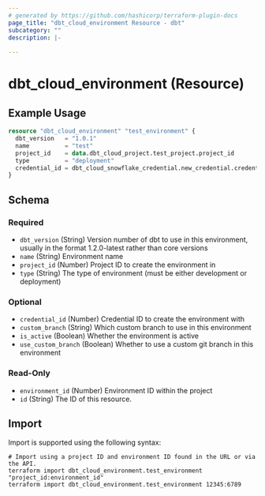 ```yaml
---
# generated by https://github.com/hashicorp/terraform-plugin-docs
page_title: "dbt_cloud_environment Resource - dbt"
subcategory: ""
description: |-
  
---
```


# dbt_cloud_environment (Resource)



## Example Usage

```terraform
resource "dbt_cloud_environment" "test_environment" {
  dbt_version   = "1.0.1"
  name          = "test"
  project_id    = data.dbt_cloud_project.test_project.project_id
  type          = "deployment"
  credential_id = dbt_cloud_snowflake_credential.new_credential.credential_id
}
```

<!-- schema generated by tfplugindocs -->
## Schema

### Required

- `dbt_version` (String) Version number of dbt to use in this environment, usually in the format 1.2.0-latest rather than core versions
- `name` (String) Environment name
- `project_id` (Number) Project ID to create the environment in
- `type` (String) The type of environment (must be either development or deployment)

### Optional

- `credential_id` (Number) Credential ID to create the environment with
- `custom_branch` (String) Which custom branch to use in this environment
- `is_active` (Boolean) Whether the environment is active
- `use_custom_branch` (Boolean) Whether to use a custom git branch in this environment

### Read-Only

- `environment_id` (Number) Environment ID within the project
- `id` (String) The ID of this resource.

## Import

Import is supported using the following syntax:

```shell
# Import using a project ID and environment ID found in the URL or via the API.
terraform import dbt_cloud_environment.test_environment "project_id:environment_id"
terraform import dbt_cloud_environment.test_environment 12345:6789
```
